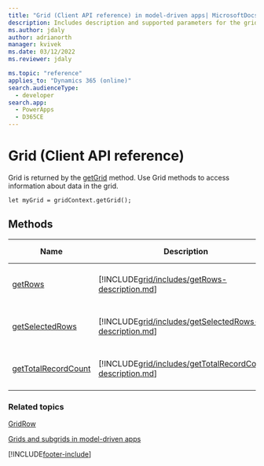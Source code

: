 ```yaml
---
title: "Grid (Client API reference) in model-driven apps| MicrosoftDocs"
description: Includes description and supported parameters for the grid method.
ms.author: jdaly
author: adrianorth
manager: kvivek
ms.date: 03/12/2022
ms.reviewer: jdaly

ms.topic: "reference"
applies_to: "Dynamics 365 (online)"
search.audienceType:
  - developer
search.app:
  - PowerApps
  - D365CE
---
```


# Grid (Client API reference)

Grid is returned by the [getGrid](gridcontrol/getGrid.md) method. Use Grid methods to access information about data in the grid.

`let myGrid = gridContext.getGrid();`

## Methods

| Name                                               | Description                                                                                                    | Available for                |
| -------------------------------------------------- | -------------------------------------------------------------------------------------------------------------- | ---------------------------- |
| [getRows](grid/getRows.md)                         | [!INCLUDE[grid/includes/getRows-description.md](grid/includes/getRows-description.md)]                         | Read-only and editable grids |
| [getSelectedRows](grid/getSelectedRows.md)         | [!INCLUDE[grid/includes/getSelectedRows-description.md](grid/includes/getSelectedRows-description.md)]         | Read-only and editable grids |
| [getTotalRecordCount](grid/getTotalRecordCount.md) | [!INCLUDE[grid/includes/getTotalRecordCount-description.md](grid/includes/getTotalRecordCount-description.md)] | Read-only and editable grids |

### Related topics

[GridRow](gridrow.md)

[Grids and subgrids in model-driven apps](../grids.md)

[!INCLUDE[footer-include](../../../../../includes/footer-banner.md)]

